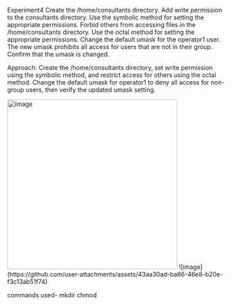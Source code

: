 Experiment4
Create the /home/consultants directory. Add write permission to the consultants directory. Use the symbolic method for setting the appropriate permissions. Forbid others from
accessing files in the /home/consultants directory. Use the octal method for setting the appropriate permissions. Change the default umask for the operator1 user. The new 
umask prohibits all access for users that are not in their group. Confirm that the umask is changed.

Approach:
Create the /home/consultants directory, set write permission using the symbolic method, and restrict access for others using the octal method. Change the default umask for 
operator1 to deny all access for non-group users, then verify the updated umask setting.

<img width="392" alt="image" src="https://github.com/user-attachments/assets/564a3c18-92ee-496f-9496-96c68ca3f549" />
![image](https://github.com/user-attachments/assets/43aa30ad-ba86-46e8-b20e-f3c13ab51f74)


commands used-
mkdir
chmod
